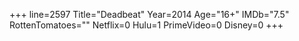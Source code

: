 +++
line=2597
Title="Deadbeat"
Year=2014
Age="16+"
IMDb="7.5"
RottenTomatoes=""
Netflix=0
Hulu=1
PrimeVideo=0
Disney=0
+++

